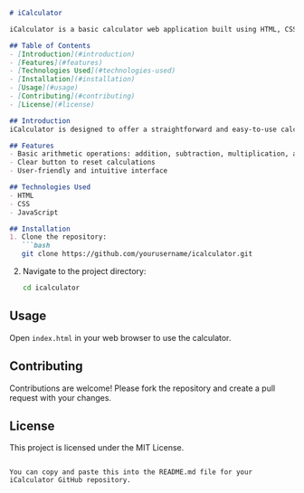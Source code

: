 ```markdown
# iCalculator

iCalculator is a basic calculator web application built using HTML, CSS, and JavaScript. It provides basic arithmetic operations and a user-friendly interface for simple calculations.

## Table of Contents
- [Introduction](#introduction)
- [Features](#features)
- [Technologies Used](#technologies-used)
- [Installation](#installation)
- [Usage](#usage)
- [Contributing](#contributing)
- [License](#license)

## Introduction
iCalculator is designed to offer a straightforward and easy-to-use calculator for performing basic arithmetic operations. It is a great project for practicing and showcasing HTML, CSS, and JavaScript skills.

## Features
- Basic arithmetic operations: addition, subtraction, multiplication, and division
- Clear button to reset calculations
- User-friendly and intuitive interface

## Technologies Used
- HTML
- CSS
- JavaScript

## Installation
1. Clone the repository:
   ```bash
   git clone https://github.com/yourusername/icalculator.git
   ```
2. Navigate to the project directory:
   ```bash
   cd icalculator
   ```

## Usage
Open `index.html` in your web browser to use the calculator.

## Contributing
Contributions are welcome! Please fork the repository and create a pull request with your changes.

## License
This project is licensed under the MIT License.
```

You can copy and paste this into the README.md file for your iCalculator GitHub repository.
